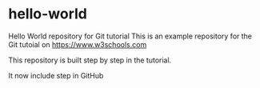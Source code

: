 # hello-world
Hello World repository for Git tutorial
This is an example repository for the Git tutoial on https://www.w3schools.com

This repository is built step by step in the tutorial. 

It now include step in GitHub
